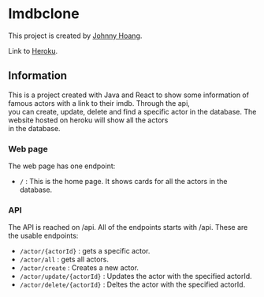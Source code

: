 # Imdbclone 

This project is created by [Johnny Hoang](https://github.com/flaakan).

Link to [Heroku](https://spring-boot-imdbclone.herokuapp.com/).

## Information
This is a project created with Java and React to show some information of famous actors with a link to their imdb. Through the api,  
you can create, update, delete and find a specific actor in the database. The website hosted on heroku will show all the actors  
in the database.

### Web page
The web page has one endpoint:
* `/` : This is the home page. It shows cards for all the actors in the database.


### API
The API is reached on /api. 
All of the endpoints starts with /api.
These are the usable endpoints:

* `/actor/{actorId}` : gets a specific actor.
* `/actor/all` : gets all actors.
* `/actor/create` : Creates a new actor.
* `/actor/update/{actorId}` : Updates the actor with the specified actorId.
* `/actor/delete/{actorId}` : Deltes the actor with the specified actorId.
